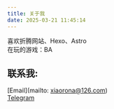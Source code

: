 ```yaml
---
title: 关于我
date: 2025-03-21 11:45:14
---
```


喜欢折腾网站、Hexo、Astro<br>
在玩的游戏：BA

## 联系我:<br>
[Email](mailto: xiaorona@126.com)<br>
[Telegram](https://t.me/ContactMe_2bot)